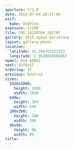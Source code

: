 ```yaml
---
aperture: f/2.0
date: 2015-07-04 20:27:09
exif:
  make: OnePlus
exposure: 1/290
file: IMG_20150704_202707
gallery: 2015-spain-barcelona
layout: gallery-photo
location:
  latitude: 41.394763333333
  longitude: 2.1618016666667
model: One A0001
next: 0376a27
ordering: 57
previous: 66e1ca2
sizes:
  1920x1080:
    height: 1080
    width: 1920
  640w:
    height: 360
    width: 640
  200x200:
    height: 200
    width: 200
  96x96:
    height: 96
    width: 96
title: 
---
```

